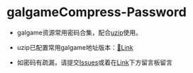 # galgameCompress-Password

- galgame资源常用密码合集，配合[uzip](https://www.yuque.com/farkaway/uzip/mhy85w)使用。

- uzip已配置常用galgame地址版本：[🔗Link](https://wwi.lanzouw.com/iiQrwzie3fa)

- 如密码有疏漏，请提交[Issues](https://github.com/nameyou486/galgameCompress-Password/issues)或着在[Link](http://119.91.106.132:8881/)下方留言板留言
